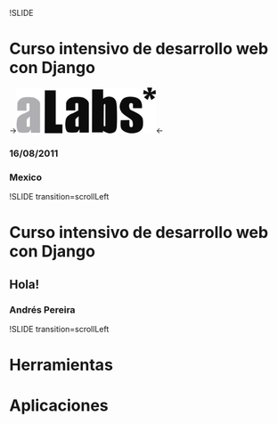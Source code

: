 !SLIDE 
# Curso intensivo de desarrollo web con Django
->![logo-alabs](logo.png)<-
### 16/08/2011
### Mexico

!SLIDE transition=scrollLeft
# Curso intensivo de desarrollo web con Django

## Hola!
### Andrés Pereira

!SLIDE transition=scrollLeft

# Herramientas

# Aplicaciones

